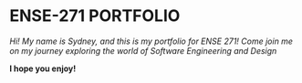 # ENSE-271 PORTFOLIO
_Hi! My name is Sydney, and this is my portfolio for ENSE 271!_
_Come join me on my journey exploring the world of Software Engineering and Design_

**I hope you enjoy!**
